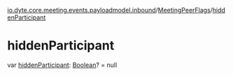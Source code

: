 [io.dyte.core.meeting.events.payloadmodel.inbound](../index.md)/[MeetingPeerFlags](index.md)/[hiddenParticipant](hidden-participant.md)

# hiddenParticipant


var [hiddenParticipant](hidden-participant.md): [Boolean](https://kotlinlang.org/api/latest/jvm/stdlib/kotlin/-boolean/index.html)? = null

